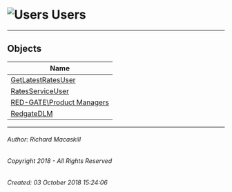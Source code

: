 #### 



# ![Users](../../../../Images/User32.png) Users

---

## <a name="#objects"></a>Objects

| Name |
|---|
| [GetLatestRatesUser](GetLatestRatesUser.md) |
| [RatesServiceUser](RatesServiceUser.md) |
| [RED-GATE\\Product Managers](RED-GATE_Product_Managers.md) |
| [RedgateDLM](RedgateDLM.md) |


---

###### Author:  Richard Macaskill

###### Copyright 2018 - All Rights Reserved

###### Created: 03 October 2018 15:24:06

